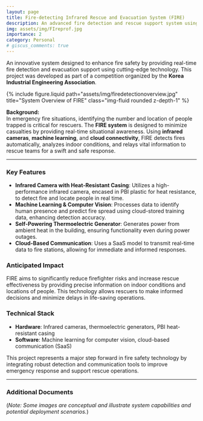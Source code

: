 ```yaml
---
layout: page
title: Fire-detecting Infrared Rescue and Evacuation System (FIRE)
description: An advanced fire detection and rescue support system using infrared technology, machine learning, and cloud integration.
img: assets/img/FIreprof.jpg
importance: 2
category: Personal
# giscus_comments: true
---
```


An innovative system designed to enhance fire safety by providing real-time fire detection and evacuation support using cutting-edge technology. This project was developed as part of a competition organized by the **Korea Industrial Engineering Association**.

<div class="row justify-content-sm-center">
  <div class="col-sm-8 mt-3 mt-md-0">
    {% include figure.liquid path="assets/img/firedetectionoverview.jpg" title="System Overview of FIRE" class="img-fluid rounded z-depth-1" %}
  </div>
</div>

**Background:**  
In emergency fire situations, identifying the number and location of people trapped is critical for rescuers. The **FIRE system** is designed to minimize casualties by providing real-time situational awareness. Using **infrared cameras**, **machine learning**, and **cloud connectivity**, FIRE detects fires automatically, analyzes indoor conditions, and relays vital information to rescue teams for a swift and safe response.

---

### Key Features

- **Infrared Camera with Heat-Resistant Casing**: Utilizes a high-performance infrared camera, encased in PBI plastic for heat resistance, to detect fire and locate people in real time.
- **Machine Learning & Computer Vision**: Processes data to identify human presence and predict fire spread using cloud-stored training data, enhancing detection accuracy.
- **Self-Powering Thermoelectric Generator**: Generates power from ambient heat in the building, ensuring functionality even during power outages.
- **Cloud-Based Communication**: Uses a SaaS model to transmit real-time data to fire stations, allowing for immediate and informed responses.

### Anticipated Impact

FIRE aims to significantly reduce firefighter risks and increase rescue effectiveness by providing precise information on indoor conditions and locations of people. This technology allows rescuers to make informed decisions and minimize delays in life-saving operations.

### Technical Stack

- **Hardware**: Infrared cameras, thermoelectric generators, PBI heat-resistant casing
- **Software**: Machine learning for computer vision, cloud-based communication (SaaS)

This project represents a major step forward in fire safety technology by integrating robust detection and communication tools to improve emergency response and support rescue operations.

---

### Additional Documents

<!-- - [작품 구상도 (Project Blueprint)](path/to/작품구상도.pdf)
- [작품 설명서 (Project Description)](path/to/작품설명서.pdf) -->

(_Note: Some images are conceptual and illustrate system capabilities and potential deployment scenarios._)
